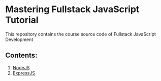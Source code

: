 # Mastering Fullstack JavaScript Tutorial

This repository contains the course source code of Fullstack JavaScript Development

## Contents:

1.  [NodeJS](https://github.com/sdmhsn/fullstack-js-tutorial/tree/01-nodejs)
1.  [ExpressJS](https://github.com/sdmhsn/fullstack-js-tutorial/tree/02-expressjs)
